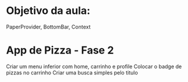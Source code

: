 # Objetivo da aula:
PaperProvider, BottomBar, Context

# App de Pizza - Fase 2
Criar um menu inferior com home, carrinho e profile
Colocar o badge de pizzas no carrinho
Criar uma busca simples pelo titulo